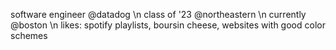 software engineer @datadog \n
class of '23 @northeastern \n
currently @boston \n
likes: spotify playlists, boursin cheese, websites with good color schemes

<!---
juliewang8/juliewang8 is a ✨ special ✨ repository because its `README.md` (this file) appears on your GitHub profile.
You can click the Preview link to take a look at your changes.
--->
